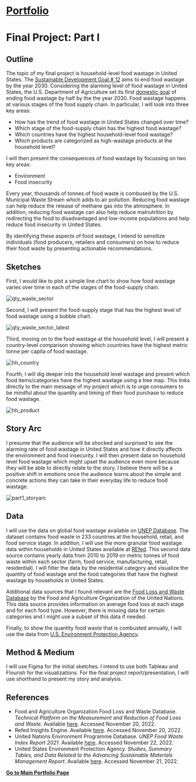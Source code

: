 # [Portfolio](https://mahrukh-k.github.io/Portfolio/)

# Final Project: Part I

## Outline
The topic of my final project is household-level food wastage in United States. The [Sustainable Development Goal # 12](https://www.un.org/sustainabledevelopment/sustainable-consumption-production/) aims to end food wastage by the year 2030. Considering the alarming level of food wastage in United States, the U.S. Department of Agriculture set its first [domestic goal](https://www.epa.gov/sustainable-management-food/united-states-2030-food-loss-and-waste-reduction-goal#:~:text=The%20goal%20seeks%20to%20cut,money%20for%20families%20and%20businesses.) of ending food wastage by half by the the year 2030. Food wastage happens at various stages of the food supply chain. In particular, I will look into three key areas:

* How has the trend of food wastage in United States changed over time?
* Which stage of the food-supply chain has the highest food wastage?
* Which countries have the highest household-level food wastage?
* Which products are categorized as high-wastage products at the household level?

I will then present the consequences of food wastage by focussing on two key areas:

* Environment
* Food insecurity

Every year, thousands of tonnes of food waste is combused by the U.S. Municipal Waste Stream which adds to air pollution. Reducing food wastage can help reduce the release of methane gas into the atmosphere. In addition, reducing food wastage can also help reduce malnutrition by redirecting the food to disadvantaged and low-income populations and help reduce food insecurity in United States.

By identifying these aspects of food wastage, I intend to sensitize individuals (food producers, retailers and consumers) on how to reduce their food waste by presenting actionable recommendations.

## Sketches

First, I would like to plot a simple line chart to show how food wastage varies over time in each of the stages of the food-supply chain.

![qty_waste_sector](https://user-images.githubusercontent.com/116593921/203442769-760833e2-31c6-4424-a6d5-cac1a2b81f75.PNG)


Second, I will present the food-supply stage that has the highest level of food wastage using a bubble chart.

![qty_waste_sector_latest](https://user-images.githubusercontent.com/116593921/203442787-d17bd2a6-615a-4c64-97c2-adcc32e90a59.PNG)


Third, moving on to the food wastage at the household level, I will present a country-level comparison showing which countries have the highest metric tonne per capita of food wastage. 

![hh_country](https://user-images.githubusercontent.com/116593921/203442797-2787e261-93c8-4d45-b334-e1f6b019a4d6.PNG)


Fourth, I will dig deeper into the household level wastage and present which food items/categories have the highest wastage using a tree map. This links directly to the main message of my project which is to urge consumers to be mindful about the quantity and timing of their food purchase to reduce food wastage.

![hh_product](https://user-images.githubusercontent.com/116593921/203442803-0046485f-087e-48a7-ad8d-61899e06aa88.PNG)


## Story Arc
I presume that the audience will be shocked and surprised to see the alarming rate of food wastage in United States and how it directly affects the environment and food insecurity. I will then present data on household level food wastage which might upset the audience even more because they will be able to directly relate to the story. I believe there will be a positive shift in emotions once the audience learns about the simple and concrete actions they can take in their everyday life to reduce food wastage.

![part1_storyarc](https://user-images.githubusercontent.com/116593921/203442821-4b3c9bf2-c95e-4d5b-b90b-89cfc2152911.PNG)


## Data
I will use the data on global food wastage available on [UNEP Database](https://www.unep.org/resources/report/unep-food-waste-index-report-2021). The dataset contains food waste in 233 countries at the household, retail, and food service stage. In addition, I will use the more granular food wastage data within households in United States available at [REfed](https://insights-engine.refed.org/food-waste-monitor?view=overview&year=2019). This second data source contains yearly data from 2010 to 2019 on metric tonnes of food waste within each sector (farm, food service, manufacturing, retail, residential). I will filter the data by the residential category and visualize the quantity of food wastage and the food categories that have the highest wastage by households in United States.

Additional data sources that I found relevant are the [Food Loss and Waste Database](https://www.fao.org/platform-food-loss-waste/flw-data/en/) by the Food and Agriculture Organization of the United Nations. This data source provides information on average food loss at each stage and for each food type. However, there is missing data for certain categories and I might use a subset of this data if needed. 

Finally, to show the quantity food waste that is combusted annually, I will use the data from [U.S. Environment Protection Agency](https://www.epa.gov/facts-and-figures-about-materials-waste-and-recycling/studies-summary-tables-and-data-related).
 
## Method & Medium
I will use Figma for the initial sketches. I intend to use both Tableau and Flourish for the visualizations. For the final project report/presentation, I will use shorthand to present my story and analysis. 

## References
* Food and Agriculture Organization Food Loss and Waste Database. _Technical Platform on the Measurement and Reduction of Food Loss and Waste_. Available [here](https://www.fao.org/platform-food-loss-waste/flw-data/en/). Accessed November 20, 2022.
* Refed Insights Engine. Available [here](https://insights-engine.refed.org/food-waste-monitor?view=overview&year=2019). Accessed November 20, 2022.
* United Nations Environment Programme Database. _UNEP Food Waste Index Report 2021_. Available [here](https://www.unep.org/resources/report/unep-food-waste-index-report-2021). Accessed November 22, 2022.
* United States Environment Protection Agency. _Studies, Summary Tables, and Data Related to the Advancing Sustainable Materials Management Report_. Available [here](https://www.epa.gov/facts-and-figures-about-materials-waste-and-recycling/studies-summary-tables-and-data-related). Accessed November 21, 2022.



[**Go to Main Portfolio Page**](https://mahrukh-k.github.io/Portfolio/)
